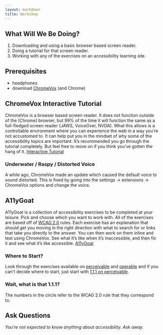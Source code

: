 ```yaml
---
layout: markdown
title: Workshop
---
```


## What Will We Be Doing?

 1. Downloading and using a basic browser based screen reader.
 2. Doing a tutorial for that screen reader.
 3. Working with any of the exercises on an accessibility learning site.

## Prerequisites

 * headphones
 * download [ChromeVox](http://www.chromevox.com/) (and Chrome)

## ChromeVox Interactive Tutorial

ChromeVox is a browser based screen reader. It does not function outside of the [Chrome] browser, but 99% of the time it will function the same as a full-fledged screen reader (JAWS, VoiceOver, NVDA). What this allows is a controllable environment where you can experience the web in a way you’re not accustomed to. It can help put you in the mindset of why some of the accessibility topics are important. It’s recommended you go through the tutorial completely. But feel free to move on if you think you’ve gotten the hang of it. [Interactive Tutorial](http://www.chromevox.com/tutorial/index.html)

### Underwater / Raspy / Distorted Voice

A while ago, ChromeVox made an update which caused the default voice to sound distorted. This is fixed by going into the settings -> extensions -> ChromeVox options and change the voice.

## A11yGoat

A11yGoat is a collection of accessibility exercises to be completed at your leisure. Pick and choose which you want to work with. All of the exercises are based off of [WCAG 2.0](http://www.w3.org/TR/WCAG20/) rules. Each exercise has an explanation that should get you moving in the right direction with what to search for or links that take you directly to the answer. You can then work on them inline and test using ChromeVox. See what it’s like when it’s inaccessible, and then fix it and see what it’s like accessible. [A11yGoat](http://jazahn.github.io/A11yGoat/)

### Where to Start?

Look through the exercises available on [perceivable](http://jazahn.github.io/A11yGoat/perceivable.html) and [operable](http://jazahn.github.io/A11yGoat/operable.html) and if you can't decide where to start, just start with [1.1.1 on perceivable](http://jazahn.github.io/A11yGoat/perceivable.html).

### Wait, what is that 1.1.1?

The numbers in the circle refer to the WCAG 2.0 rule that they correspond to.

## Ask Questions
*You’re not expected to know anything about accessibility. Ask away.*